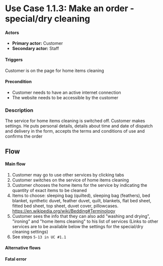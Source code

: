 # Use Case 1.1.3: Make an order - special/dry cleaning

#### Actors
+ **Primary actor:** Customer
+ **Secondary actor:** Staff


#### Triggers 
Customer is on the page for home items cleaning

#### Precondition  
+ Customer needs to have an active internet connection  
+ The website needs to be accessible by the customer

### Description
 The service for home items cleaning is switched off. Customer makes settings. He puts personal details, details about time and date of dispatch and delivery in the form, accepts the terms and conditions of use and confirms the order

## Flow

#### Main flow
1. Customer may go to use other services by clicking tabs
2. Customer switches on the service of home items cleaning
3. Customer chooses the home items for the service by indicating the quantity of exact items to be cleaned
4. Items to choose: sleeping bag (quilted), sleeping bag (feathers), bed blanket, synthetic duvet, feather duvet, quilt, blankets, flat bed sheet, fitted bed sheet,  top sheet, duvet cover, pillowcases. https://en.wikipedia.org/wiki/Bedding#Terminology
5. Customer sees the info that they can also add "washing and drying", "ironing" and "home items cleaning" to his list of services (Links to other services are to be available below the settings for the special/dry cleaning settings)
6. See steps `5-13 in UC #1.1`




#### Alternative flows




#### Fatal error  


